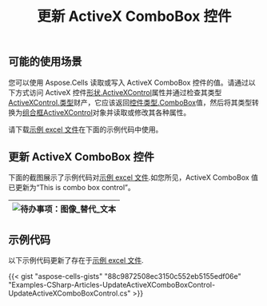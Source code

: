 ﻿---
title: 更新 ActiveX ComboBox 控件
type: docs
weight: 170
url: /zh/net/update-activex-combobox-control/
---
## **可能的使用场景**
您可以使用 Aspose.Cells 读取或写入 ActiveX ComboBox 控件的值。请通过以下方式访问 ActiveX 控件[形状.ActiveXControl](https://reference.aspose.com/cells/net/aspose.cells.drawing/shape/properties/activexcontrol)属性并通过检查其类型[ActiveXControl.类型](https://reference.aspose.com/cells/net/aspose.cells.drawing.activexcontrols/activexcontrolbase/properties/type)财产，它应该返回[控件类型.ComboBox](https://reference.aspose.com/cells/net/aspose.cells.drawing.activexcontrols/controltype)值，然后将其类型转换为[组合框ActiveXControl](https://reference.aspose.com/cells/net/aspose.cells.drawing.activexcontrols/comboboxactivexcontrol)对象并读取或修改其各种属性。

请下载[示例 excel 文件](5115124.xlsx)在下面的示例代码中使用。
## **更新 ActiveX ComboBox 控件**
下面的截图展示了示例代码对[示例 excel 文件](5115124.xlsx).如您所见，ActiveX ComboBox 值已更新为“This is combo box control”。

|![待办事项：图像_替代_文本](update-activex-combobox-control_1.png)|
|:- |
## **示例代码**
以下示例代码更新了存在于[示例 excel 文件](5115124.xlsx).



{{< gist "aspose-cells-gists" "88c9872508ec3150c552eb5155edf06e" "Examples-CSharp-Articles-UpdateActiveXComboBoxControl-UpdateActiveXComboBoxControl.cs" >}}
